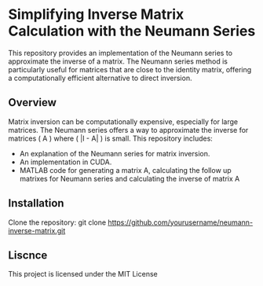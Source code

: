 # Simplifying Inverse Matrix Calculation with the Neumann Series

This repository provides an implementation of the Neumann series to approximate the inverse of a matrix.
The Neumann series method is particularly useful for matrices that are close to the identity matrix, offering a computationally efficient alternative to direct inversion.

## Overview

Matrix inversion can be computationally expensive, especially for large matrices.
The Neumann series offers a way to approximate the inverse for matrices \( A \) where \( \|I - A\| \) is small. This repository includes:
- An explanation of the Neumann series for matrix inversion.
- An implementation in CUDA.
- MATLAB code for generating a matrix A, calculating the follow up matrixes for Neumann series and calculating the inverse of matrix A

## Installation

Clone the repository:
git clone https://github.com/yourusername/neumann-inverse-matrix.git

## Liscnce

This project is licensed under the MIT License

